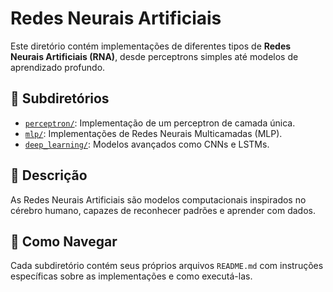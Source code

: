 # Redes Neurais Artificiais

Este diretório contém implementações de diferentes tipos de **Redes Neurais Artificiais (RNA)**, desde perceptrons simples até modelos de aprendizado profundo.

## 📂 Subdiretórios

- [`perceptron/`](perceptron/): Implementação de um perceptron de camada única.
- [`mlp/`](mlp/): Implementações de Redes Neurais Multicamadas (MLP).
- [`deep_learning/`](deep_learning/): Modelos avançados como CNNs e LSTMs.

## 📖 Descrição

As Redes Neurais Artificiais são modelos computacionais inspirados no cérebro humano, capazes de reconhecer padrões e aprender com dados.

## 🚀 Como Navegar

Cada subdiretório contém seus próprios arquivos `README.md` com instruções específicas sobre as implementações e como executá-las.
